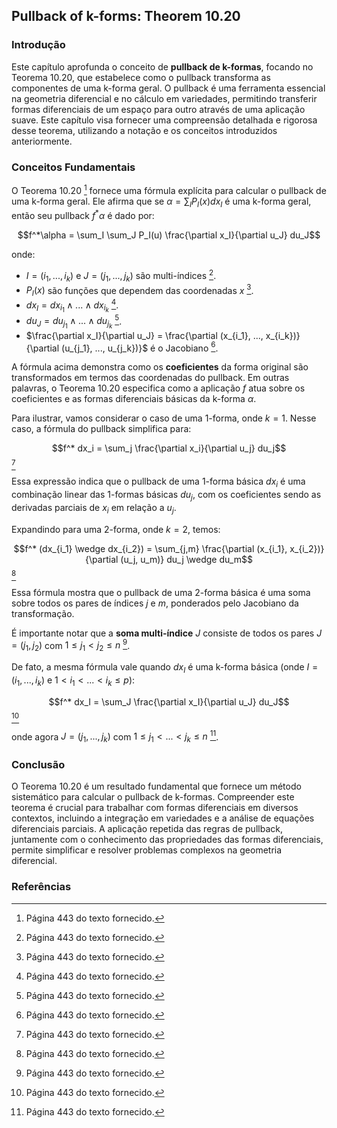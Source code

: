 ## Pullback of k-forms: Theorem 10.20

### Introdução
Este capítulo aprofunda o conceito de **pullback de k-formas**, focando no Teorema 10.20, que estabelece como o pullback transforma as componentes de uma k-forma geral. O pullback é uma ferramenta essencial na geometria diferencial e no cálculo em variedades, permitindo transferir formas diferenciais de um espaço para outro através de uma aplicação suave. Este capítulo visa fornecer uma compreensão detalhada e rigorosa desse teorema, utilizando a notação e os conceitos introduzidos anteriormente.

### Conceitos Fundamentais
O Teorema 10.20 [^1] fornece uma fórmula explícita para calcular o pullback de uma k-forma geral. Ele afirma que se $\alpha = \sum_I P_I(x) dx_I$ é uma k-forma geral, então seu pullback $f^*\alpha$ é dado por:

$$f^*\alpha = \sum_I \sum_J P_I(u) \frac{\partial x_I}{\partial u_J} du_J$$

onde:
*   $I = (i_1, ..., i_k)$ e $J = (j_1, ..., j_k)$ são multi-índices [^1].
*   $P_I(x)$ são funções que dependem das coordenadas $x$ [^1].
*   $dx_I = dx_{i_1} \wedge ... \wedge dx_{i_k}$ [^1].
*   $du_J = du_{j_1} \wedge ... \wedge du_{j_k}$ [^1].
*   $\frac{\partial x_I}{\partial u_J} = \frac{\partial (x_{i_1}, ..., x_{i_k})}{\partial (u_{j_1}, ..., u_{j_k})}$ é o Jacobiano [^1].

A fórmula acima demonstra como os **coeficientes** da forma original são transformados em termos das coordenadas do pullback. Em outras palavras, o Teorema 10.20 especifica como a aplicação $f$ atua sobre os coeficientes e as formas diferenciais básicas da k-forma $\alpha$.

Para ilustrar, vamos considerar o caso de uma 1-forma, onde $k=1$. Nesse caso, a fórmula do pullback simplifica para:

$$f^* dx_i = \sum_j \frac{\partial x_i}{\partial u_j} du_j$$ [^1]

Essa expressão indica que o pullback de uma 1-forma básica $dx_i$ é uma combinação linear das 1-formas básicas $du_j$, com os coeficientes sendo as derivadas parciais de $x_i$ em relação a $u_j$.

Expandindo para uma 2-forma, onde $k=2$, temos:

$$f^* (dx_{i_1} \wedge dx_{i_2}) = \sum_{j,m} \frac{\partial (x_{i_1}, x_{i_2})}{\partial (u_j, u_m)} du_j \wedge du_m$$ [^1]

Essa fórmula mostra que o pullback de uma 2-forma básica é uma soma sobre todos os pares de índices $j$ e $m$, ponderados pelo Jacobiano da transformação.

É importante notar que a **soma multi-índice** $J$ consiste de todos os pares $J = (j_1, j_2)$ com $1 \leq j_1 < j_2 \leq n$ [^1].

De fato, a mesma fórmula vale quando $dx_I$ é uma k-forma básica (onde $I = (i_1, ..., i_k)$ e $1 < i_1 < ... < i_k \leq p$):

$$f^* dx_I = \sum_J \frac{\partial x_I}{\partial u_J} du_J$$ [^1]

onde agora $J = (j_1, ..., j_k)$ com $1 \leq j_1 < ... < j_k \leq n$ [^1].

### Conclusão
O Teorema 10.20 é um resultado fundamental que fornece um método sistemático para calcular o pullback de k-formas. Compreender este teorema é crucial para trabalhar com formas diferenciais em diversos contextos, incluindo a integração em variedades e a análise de equações diferenciais parciais. A aplicação repetida das regras de pullback, juntamente com o conhecimento das propriedades das formas diferenciais, permite simplificar e resolver problemas complexos na geometria diferencial.

### Referências
[^1]: Página 443 do texto fornecido.
<!-- END -->